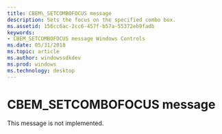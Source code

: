 ```yaml
---
title: CBEM\_SETCOMBOFOCUS message
description: Sets the focus on the specified combo box.
ms.assetid: 156cc6ac-2cc6-457f-b57a-55372eb9fadb
keywords:
- CBEM_SETCOMBOFOCUS message Windows Controls
ms.date: 05/31/2018
ms.topic: article
ms.author: windowssdkdev
ms.prod: windows
ms.technology: desktop
---
```


# CBEM\_SETCOMBOFOCUS message

This message is not implemented.

 

 




